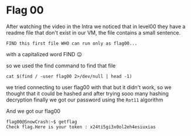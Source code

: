 # Flag 00
After watching the video in the Intra we noticed that in level00 they have a readme file that don't exist in our VM, the file contains a small sentence.

```
FIND this first file WHO can run only as flag00...
```
with a capitalized word FIND 😉

so we used the find command to find that file

```
cat $(find / -user flag00 2>/dev/null | head -1)
```

we tried connecting to user flag00 with that but it didn't work, so we thought that it could be hashed and after trying sooo many hashing decryption finally we got our password using the `Rot11` algorithm

And we got our flag00
```
flag00@SnowCrash:~$ getflag
Check flag.Here is your token : x24ti5gi3x0ol2eh4esiuxias

```
